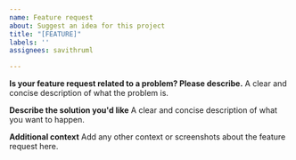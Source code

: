 ```yaml
---
name: Feature request
about: Suggest an idea for this project
title: "[FEATURE]"
labels: ''
assignees: savithruml

---
```


**Is your feature request related to a problem? Please describe.**
A clear and concise description of what the problem is.

**Describe the solution you'd like**
A clear and concise description of what you want to happen.

**Additional context**
Add any other context or screenshots about the feature request here.
